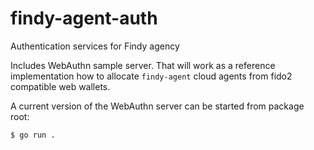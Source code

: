 # findy-agent-auth

Authentication services for Findy agency

Includes WebAuthn sample server. That will work as a reference implementation how to allocate `findy-agent` cloud agents from fido2 compatible web wallets.

A current version of the WebAuthn server can be started from package root:

```shell script
$ go run .
```